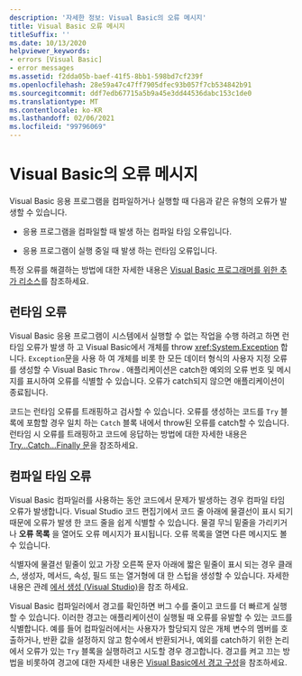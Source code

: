 ```yaml
---
description: '자세한 정보: Visual Basic의 오류 메시지'
title: Visual Basic 오류 메시지
titleSuffix: ''
ms.date: 10/13/2020
helpviewer_keywords:
- errors [Visual Basic]
- error messages
ms.assetid: f2dda05b-baef-41f5-8bb1-598bd7cf239f
ms.openlocfilehash: 28e59a47c47ff7905dfec93b057f7cb534842b91
ms.sourcegitcommit: ddf7edb67715a5b9a45e3dd44536dabc153c1de0
ms.translationtype: MT
ms.contentlocale: ko-KR
ms.lasthandoff: 02/06/2021
ms.locfileid: "99796069"
---
```

# <a name="error-messages-in-visual-basic"></a>Visual Basic의 오류 메시지

Visual Basic 응용 프로그램을 컴파일하거나 실행할 때 다음과 같은 유형의 오류가 발생할 수 있습니다.

- 응용 프로그램을 컴파일할 때 발생 하는 컴파일 타임 오류입니다.

- 응용 프로그램이 실행 중일 때 발생 하는 런타임 오류입니다.

특정 오류를 해결하는 방법에 대한 자세한 내용은 [Visual Basic 프로그래머를 위한 추가 리소스](../../getting-started/additional-resources.md)를 참조하세요.

## <a name="run-time-errors"></a>런타임 오류

Visual Basic 응용 프로그램이 시스템에서 실행할 수 없는 작업을 수행 하려고 하면 런타임 오류가 발생 하 고 Visual Basic에서 개체를 throw <xref:System.Exception> 합니다. `Exception`문을 사용 하 여 개체를 비롯 한 모든 데이터 형식의 사용자 지정 오류를 생성할 수 Visual Basic `Throw` . 애플리케이션은 catch한 예외의 오류 번호 및 메시지를 표시하여 오류를 식별할 수 있습니다. 오류가 catch되지 않으면 애플리케이션이 종료됩니다.

코드는 런타임 오류를 트래핑하고 검사할 수 있습니다. 오류를 생성하는 코드를 `Try` 블록에 포함할 경우 일치 하는 `Catch` 블록 내에서 throw된 오류를 catch할 수 있습니다. 런타임 시 오류를 트래핑하고 코드에 응답하는 방법에 대한 자세한 내용은 [Try...Catch...Finally 문](../statements/try-catch-finally-statement.md)을 참조하세요.

## <a name="compile-time-errors"></a>컴파일 타임 오류

Visual Basic 컴파일러를 사용하는 동안 코드에서 문제가 발생하는 경우 컴파일 타임 오류가 발생합니다. Visual Studio 코드 편집기에서 코드 줄 아래에 물결선이 표시 되기 때문에 오류가 발생 한 코드 줄을 쉽게 식별할 수 있습니다. 물결 무늬 밑줄을 가리키거나 **오류 목록** 을 열어도 오류 메시지가 표시됩니다. 오류 목록을 열면 다른 메시지도 볼 수 있습니다.

식별자에 물결선 밑줄이 있고 가장 오른쪽 문자 아래에 짧은 밑줄이 표시 되는 경우 클래스, 생성자, 메서드, 속성, 필드 또는 열거형에 대 한 스텁을 생성할 수 있습니다. 자세한 내용은 관례 [에서 생성 (Visual Studio)](/visualstudio/ide/visual-csharp-intellisense#generate-from-usage)을 참조 하세요.

Visual Basic 컴파일러에서 경고를 확인하면 버그 수를 줄이고 코드를 더 빠르게 실행할 수 있습니다. 이러한 경고는 애플리케이션이 실행될 때 오류를 유발할 수 있는 코드를 식별합니다. 예를 들어 컴파일러에서는 사용자가 할당되지 않은 개체 변수의 멤버를 호출하거나, 반환 값을 설정하지 않고 함수에서 반환되거나, 예외를 catch하기 위한 논리에서 오류가 있는 `Try` 블록을 실행하려고 시도할 경우 경고합니다. 경고를 켜고 끄는 방법을 비롯하여 경고에 대한 자세한 내용은 [Visual Basic에서 경고 구성](/visualstudio/ide/configuring-warnings-in-visual-basic)을 참조하세요.
